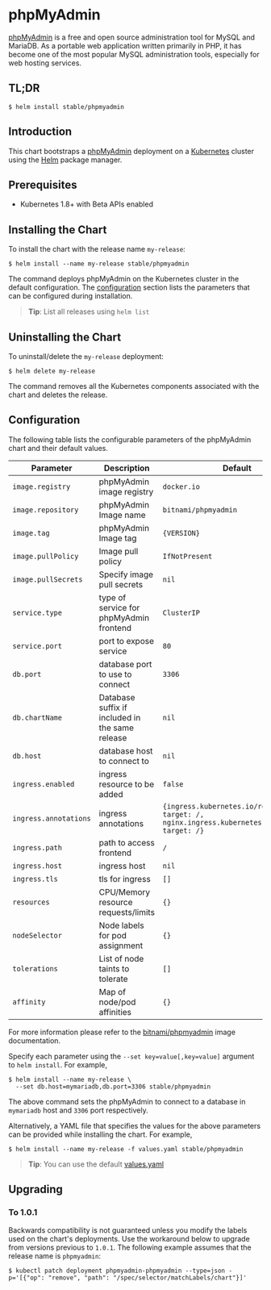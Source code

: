 # phpMyAdmin

[phpMyAdmin](https://www.phpmyadmin.net/) is a free and open source administration tool for MySQL and MariaDB. As a portable web application written primarily in PHP, it has become one of the most popular MySQL administration tools, especially for web hosting services.

## TL;DR

```console
$ helm install stable/phpmyadmin
```

## Introduction

This chart bootstraps a [phpMyAdmin](https://github.com/bitnami/bitnami-docker-phpmyadmin) deployment on a [Kubernetes](http://kubernetes.io) cluster using the [Helm](https://helm.sh) package manager.

## Prerequisites

- Kubernetes 1.8+ with Beta APIs enabled

## Installing the Chart

To install the chart with the release name `my-release`:

```console
$ helm install --name my-release stable/phpmyadmin
```

The command deploys phpMyAdmin on the Kubernetes cluster in the default configuration. The [configuration](#configuration) section lists the parameters that can be configured during installation.

> **Tip**: List all releases using `helm list`

## Uninstalling the Chart

To uninstall/delete the `my-release` deployment:

```console
$ helm delete my-release
```

The command removes all the Kubernetes components associated with the chart and deletes the release.

## Configuration

The following table lists the configurable parameters of the phpMyAdmin chart and their default values.

|              Parameter               |               Description                |                         Default                         |
|--------------------------------------|------------------------------------------|---------------------------------------------------------|
| `image.registry`                     | phpMyAdmin image registry                 | `docker.io`                                             |
| `image.repository`                   | phpMyAdmin Image name                     | `bitnami/phpmyadmin`                                     |
| `image.tag`                          | phpMyAdmin Image tag                      | `{VERSION}`                                             |
| `image.pullPolicy`                   | Image pull policy                        |   `IfNotPresent` |
| `image.pullSecrets`                  | Specify image pull secrets               | `nil`                                                   |
| `service.type`            | type of service for phpMyAdmin frontend             | `ClusterIP`                                                  |
| `service.port`        | port to expose service                   | `80`                                                   |
| `db.port`            | database port to use to connect                  | `3306`                                     |
| `db.chartName`                | Database suffix if included in the same release                  | `nil`                                          |
| `db.host`            | database host to connect to               | `nil`          |
| `ingress.enabled`            | ingress resource to be added              | `false`          |
| `ingress.annotations`            | ingress annotations              | `{ingress.kubernetes.io/rewrite-target: /,    nginx.ingress.kubernetes.io/rewrite-target: /}`          |
| `ingress.path`            | path to access frontend               | `/`          |
| `ingress.host`            | ingress host               | `nil`          |
| `ingress.tls`            | tls for ingress               | `[]`          |
| `resources`                          | CPU/Memory resource requests/limits      | `{}`      |
| `nodeSelector`                   | Node labels for pod assignment             | `{}`                                                    |
| `tolerations`                    | List of node taints to tolerate            | `[]`                                                    |
| `affinity`                       | Map of node/pod affinities                 | `{}`                                                    |

For more information please refer to the [bitnami/phpmyadmin](http://github.com/bitnami/bitnami-docker-Phpmyadmin) image documentation.

Specify each parameter using the `--set key=value[,key=value]` argument to `helm install`. For example,

```console
$ helm install --name my-release \
  --set db.host=mymariadb,db.port=3306 stable/phpmyadmin
```

The above command sets the phpMyAdmin to connect to a database in `mymariadb` host and `3306` port respectively.

Alternatively, a YAML file that specifies the values for the above parameters can be provided while installing the chart. For example,

```console
$ helm install --name my-release -f values.yaml stable/phpmyadmin
```

> **Tip**: You can use the default [values.yaml](values.yaml)

## Upgrading

### To 1.0.1

Backwards compatibility is not guaranteed unless you modify the labels used on the chart's deployments.
Use the workaround below to upgrade from versions previous to `1.0.1`. The following example assumes that the release name is `phpmyadmin`:

```console
$ kubectl patch deployment phpmyadmin-phpmyadmin --type=json -p='[{"op": "remove", "path": "/spec/selector/matchLabels/chart"}]'
```

